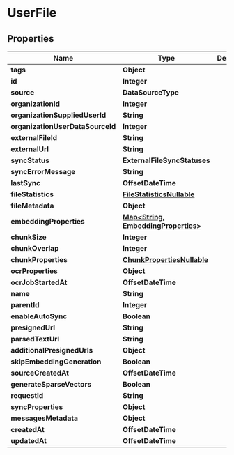 

# UserFile


## Properties

| Name | Type | Description | Notes |
|------------ | ------------- | ------------- | -------------|
|**tags** | **Object** |  |  |
|**id** | **Integer** |  |  |
|**source** | **DataSourceType** |  |  |
|**organizationId** | **Integer** |  |  |
|**organizationSuppliedUserId** | **String** |  |  |
|**organizationUserDataSourceId** | **Integer** |  |  |
|**externalFileId** | **String** |  |  |
|**externalUrl** | **String** |  |  |
|**syncStatus** | **ExternalFileSyncStatuses** |  |  |
|**syncErrorMessage** | **String** |  |  |
|**lastSync** | **OffsetDateTime** |  |  |
|**fileStatistics** | [**FileStatisticsNullable**](FileStatisticsNullable.md) |  |  |
|**fileMetadata** | **Object** |  |  |
|**embeddingProperties** | [**Map&lt;String, EmbeddingProperties&gt;**](EmbeddingProperties.md) |  |  |
|**chunkSize** | **Integer** |  |  |
|**chunkOverlap** | **Integer** |  |  |
|**chunkProperties** | [**ChunkPropertiesNullable**](ChunkPropertiesNullable.md) |  |  |
|**ocrProperties** | **Object** |  |  |
|**ocrJobStartedAt** | **OffsetDateTime** |  |  |
|**name** | **String** |  |  |
|**parentId** | **Integer** |  |  |
|**enableAutoSync** | **Boolean** |  |  |
|**presignedUrl** | **String** |  |  |
|**parsedTextUrl** | **String** |  |  |
|**additionalPresignedUrls** | **Object** |  |  |
|**skipEmbeddingGeneration** | **Boolean** |  |  |
|**sourceCreatedAt** | **OffsetDateTime** |  |  |
|**generateSparseVectors** | **Boolean** |  |  |
|**requestId** | **String** |  |  |
|**syncProperties** | **Object** |  |  |
|**messagesMetadata** | **Object** |  |  |
|**createdAt** | **OffsetDateTime** |  |  |
|**updatedAt** | **OffsetDateTime** |  |  |



